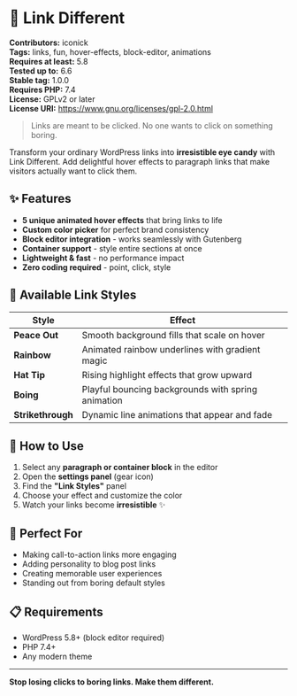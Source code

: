# 🔗 Link Different

**Contributors:** iconick  
**Tags:** links, fun, hover-effects, block-editor, animations  
**Requires at least:** 5.8  
**Tested up to:** 6.6  
**Stable tag:** 1.0.0  
**Requires PHP:** 7.4  
**License:** GPLv2 or later  
**License URI:** https://www.gnu.org/licenses/gpl-2.0.html

> Links are meant to be clicked. No one wants to click on something boring.

Transform your ordinary WordPress links into **irresistible eye candy** with Link Different. Add delightful hover effects to paragraph links that make visitors actually want to click them.

## ✨ Features

- **5 unique animated hover effects** that bring links to life
- **Custom color picker** for perfect brand consistency  
- **Block editor integration** - works seamlessly with Gutenberg
- **Container support** - style entire sections at once
- **Lightweight & fast** - no performance impact
- **Zero coding required** - point, click, style

## 🎨 Available Link Styles

| Style | Effect |
|-------|--------|
| **Peace Out** | Smooth background fills that scale on hover |
| **Rainbow** | Animated rainbow underlines with gradient magic |
| **Hat Tip** | Rising highlight effects that grow upward |
| **Boing** | Playful bouncing backgrounds with spring animation |
| **Strikethrough** | Dynamic line animations that appear and fade |

## 🚀 How to Use

1. Select any **paragraph or container block** in the editor
2. Open the **settings panel** (gear icon)
3. Find the **"Link Styles"** panel
4. Choose your effect and customize the color
5. Watch your links become **irresistible** ✨

## 🎯 Perfect For

- Making call-to-action links more engaging
- Adding personality to blog post links
- Creating memorable user experiences  
- Standing out from boring default styles

## 📋 Requirements

- WordPress 5.8+ (block editor required)
- PHP 7.4+
- Any modern theme

---

**Stop losing clicks to boring links. Make them different.**

